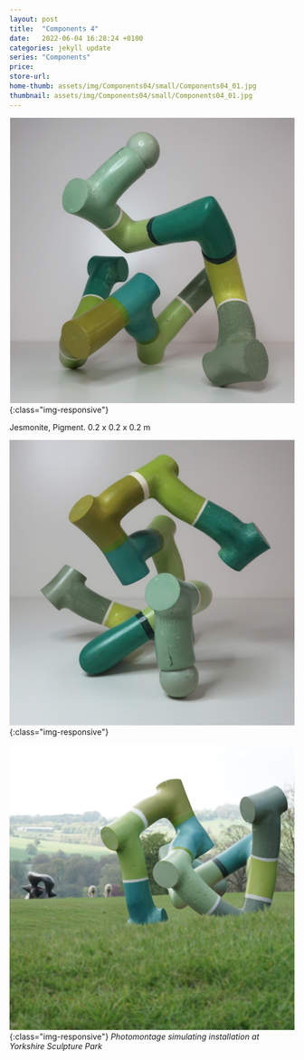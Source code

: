```yaml
---
layout: post
title:  "Components 4"
date:   2022-06-04 16:28:24 +0100
categories: jekyll update
series: "Components"
price:
store-url: 
home-thumb: assets/img/Components04/small/Components04_01.jpg
thumbnail: assets/img/Components04/small/Components04_01.jpg
---
```


![Components 4 Sculpture](/assets/img/Components04/Components04_01.jpg){:class="img-responsive"}

Jesmonite, Pigment. 0.2 x 0.2 x 0.2 m

![Components 4 Sculpture](/assets/img/Components04/Components04_02.jpg){:class="img-responsive"}

![Components 4 Sculpture](/assets/img/Components04/Components04_03.jpg){:class="img-responsive"}
*Photomontage simulating installation at Yorkshire Sculpture Park*
